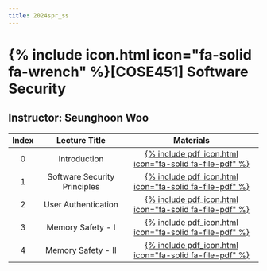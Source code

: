 ```yaml
---
title: 2024spr_ss
---
```


# {% include icon.html icon="fa-solid fa-wrench" %}[COSE451] Software Security

## Instructor: Seunghoon Woo

|Index|Lecture Title|Materials|
|:---:|:---:|:---:|
|0|Introduction|[{% include pdf_icon.html icon="fa-solid fa-file-pdf" %}](/assets/2024spr_ss/lec0.pdf)|
|1|Software Security Principles|[{% include pdf_icon.html icon="fa-solid fa-file-pdf" %}](/assets/2024spr_ss/lec1.pdf)|
|2|User Authentication|[{% include pdf_icon.html icon="fa-solid fa-file-pdf" %}](/assets/2024spr_ss/lec2.pdf)|
|3|Memory Safety - I|[{% include pdf_icon.html icon="fa-solid fa-file-pdf" %}](/assets/2024spr_ss/lec3.pdf)|
|4|Memory Safety - II|[{% include pdf_icon.html icon="fa-solid fa-file-pdf" %}](/assets/2024spr_ss/lec4.pdf)|